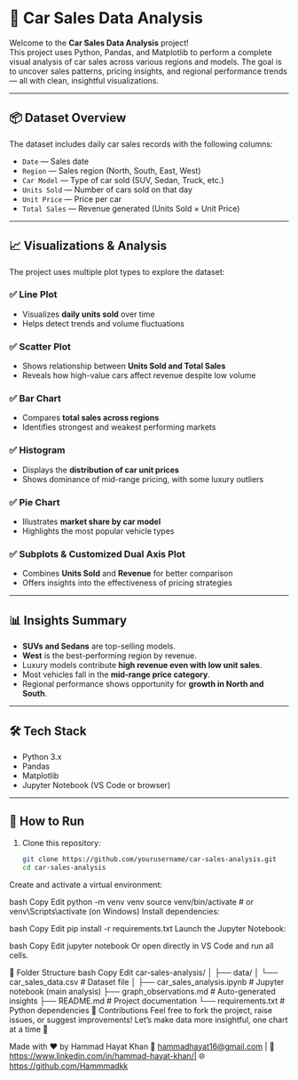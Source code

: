 # 🚗 Car Sales Data Analysis

Welcome to the **Car Sales Data Analysis** project!  
This project uses Python, Pandas, and Matplotlib to perform a complete visual analysis of car sales across various regions and models. The goal is to uncover sales patterns, pricing insights, and regional performance trends — all with clean, insightful visualizations.

---

## 📦 Dataset Overview

The dataset includes daily car sales records with the following columns:

- `Date` — Sales date  
- `Region` — Sales region (North, South, East, West)  
- `Car Model` — Type of car sold (SUV, Sedan, Truck, etc.)  
- `Units Sold` — Number of cars sold on that day  
- `Unit Price` — Price per car  
- `Total Sales` — Revenue generated (Units Sold × Unit Price)

---

## 📈 Visualizations & Analysis

The project uses multiple plot types to explore the dataset:

### ✅ Line Plot
- Visualizes **daily units sold** over time
- Helps detect trends and volume fluctuations

### ✅ Scatter Plot
- Shows relationship between **Units Sold and Total Sales**
- Reveals how high-value cars affect revenue despite low volume

### ✅ Bar Chart
- Compares **total sales across regions**
- Identifies strongest and weakest performing markets

### ✅ Histogram
- Displays the **distribution of car unit prices**
- Shows dominance of mid-range pricing, with some luxury outliers

### ✅ Pie Chart
- Illustrates **market share by car model**
- Highlights the most popular vehicle types

### ✅ Subplots & Customized Dual Axis Plot
- Combines **Units Sold** and **Revenue** for better comparison
- Offers insights into the effectiveness of pricing strategies

---

## 📊 Insights Summary

- **SUVs and Sedans** are top-selling models.
- **West** is the best-performing region by revenue.
- Luxury models contribute **high revenue even with low unit sales**.
- Most vehicles fall in the **mid-range price category**.
- Regional performance shows opportunity for **growth in North and South**.

---

## 🛠️ Tech Stack

- Python 3.x
- Pandas
- Matplotlib
- Jupyter Notebook (VS Code or browser)

---

## 🧰 How to Run

1. Clone this repository:
   ```bash
   git clone https://github.com/yourusername/car-sales-analysis.git
   cd car-sales-analysis

Create and activate a virtual environment:

bash
Copy
Edit
python -m venv venv
source venv/bin/activate  # or venv\Scripts\activate (on Windows)
Install dependencies:

bash
Copy
Edit
pip install -r requirements.txt
Launch the Jupyter Notebook:

bash
Copy
Edit
jupyter notebook
Or open directly in VS Code and run all cells.

📁 Folder Structure
bash
Copy
Edit
car-sales-analysis/
│
├── data/
│   └── car_sales_data.csv          # Dataset file
│
├── car_sales_analysis.ipynb        # Jupyter notebook (main analysis)
├── graph_observations.md           # Auto-generated insights
├── README.md                       # Project documentation
└── requirements.txt                # Python dependencies
🤝 Contributions
Feel free to fork the project, raise issues, or suggest improvements!
Let’s make data more insightful, one chart at a time 🚀



Made with ❤️ by Hammad Hayat Khan
📧 hammadhayat16@gmail.com | 💼https://www.linkedin.com/in/hammad-hayat-khan/| 🌐 https://github.com/Hammmadkk
